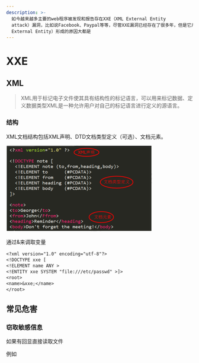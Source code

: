 ```yaml
---
description: >-
  如今越来越多主要的web程序被发现和报告存在XXE（XML External Entity
  attack）漏洞，比如说Facebook、Paypal等等，尽管XXE漏洞已经存在了很多年，但是它从来没有获得它应得的关注度。很多XML的解析器默认是含有XXE漏洞的，意味着开发人员有责任确保这些程序不受此漏洞的影响。XXE全称XML外部实体注入（XML
  External Entity）形成的原因大都是
---
```


# XXE

## XML

> XML用于标记电子文件使其具有结构性的标记语言，可以用来标记数据、定义数据类型XML是一种允许用户对自己的标记语言进行定义的源语言。

### 结构

XML文档结构包括XML声明、DTD文档类型定义（可选）、文档元素。

![](../.gitbook/assets/image%20%28138%29.png)

通过&来调取变量

```markup
<?xml version="1.0" encoding="utf-8"?> 
<!DOCTYPE xxe [
<!ELEMENT name ANY >
<!ENTITY xxe SYSTEM "file:///etc/passwd" >]>
<root>
<name>&xxe;</name>
</root>
```

## 常见危害

### 窃取敏感信息

如果有回显直接读取文件

例如 


